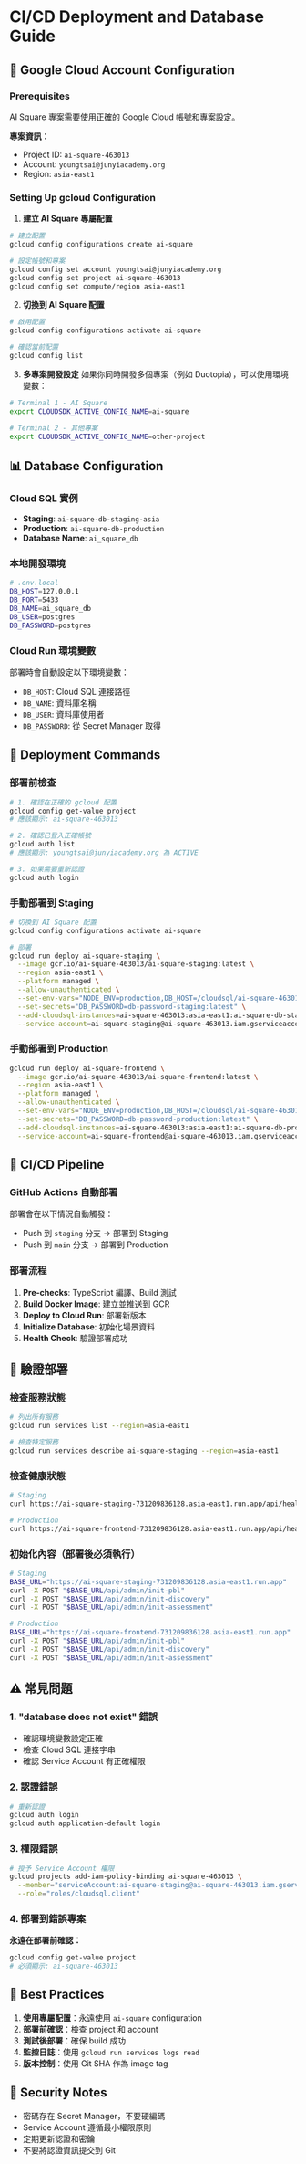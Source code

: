 # CI/CD Deployment and Database Guide

## 🔧 Google Cloud Account Configuration

### Prerequisites
AI Square 專案需要使用正確的 Google Cloud 帳號和專案設定。

**專案資訊：**
- Project ID: `ai-square-463013`
- Account: `youngtsai@junyiacademy.org`
- Region: `asia-east1`

### Setting Up gcloud Configuration

1. **建立 AI Square 專屬配置**
```bash
# 建立配置
gcloud config configurations create ai-square

# 設定帳號和專案
gcloud config set account youngtsai@junyiacademy.org
gcloud config set project ai-square-463013
gcloud config set compute/region asia-east1
```

2. **切換到 AI Square 配置**
```bash
# 啟用配置
gcloud config configurations activate ai-square

# 確認當前配置
gcloud config list
```

3. **多專案開發設定**
如果你同時開發多個專案（例如 Duotopia），可以使用環境變數：
```bash
# Terminal 1 - AI Square
export CLOUDSDK_ACTIVE_CONFIG_NAME=ai-square

# Terminal 2 - 其他專案
export CLOUDSDK_ACTIVE_CONFIG_NAME=other-project
```

## 📊 Database Configuration

### Cloud SQL 實例
- **Staging**: `ai-square-db-staging-asia`
- **Production**: `ai-square-db-production`
- **Database Name**: `ai_square_db`

### 本地開發環境
```bash
# .env.local
DB_HOST=127.0.0.1
DB_PORT=5433
DB_NAME=ai_square_db
DB_USER=postgres
DB_PASSWORD=postgres
```

### Cloud Run 環境變數
部署時會自動設定以下環境變數：
- `DB_HOST`: Cloud SQL 連接路徑
- `DB_NAME`: 資料庫名稱
- `DB_USER`: 資料庫使用者
- `DB_PASSWORD`: 從 Secret Manager 取得

## 🚀 Deployment Commands

### 部署前檢查
```bash
# 1. 確認在正確的 gcloud 配置
gcloud config get-value project
# 應該顯示: ai-square-463013

# 2. 確認已登入正確帳號
gcloud auth list
# 應該顯示: youngtsai@junyiacademy.org 為 ACTIVE

# 3. 如果需要重新認證
gcloud auth login
```

### 手動部署到 Staging
```bash
# 切換到 AI Square 配置
gcloud config configurations activate ai-square

# 部署
gcloud run deploy ai-square-staging \
  --image gcr.io/ai-square-463013/ai-square-staging:latest \
  --region asia-east1 \
  --platform managed \
  --allow-unauthenticated \
  --set-env-vars="NODE_ENV=production,DB_HOST=/cloudsql/ai-square-463013:asia-east1:ai-square-db-staging-asia,DB_NAME=ai_square_db,DB_USER=postgres" \
  --set-secrets="DB_PASSWORD=db-password-staging:latest" \
  --add-cloudsql-instances=ai-square-463013:asia-east1:ai-square-db-staging-asia \
  --service-account=ai-square-staging@ai-square-463013.iam.gserviceaccount.com
```

### 手動部署到 Production
```bash
gcloud run deploy ai-square-frontend \
  --image gcr.io/ai-square-463013/ai-square-frontend:latest \
  --region asia-east1 \
  --platform managed \
  --allow-unauthenticated \
  --set-env-vars="NODE_ENV=production,DB_HOST=/cloudsql/ai-square-463013:asia-east1:ai-square-db-production,DB_NAME=ai_square_db,DB_USER=postgres" \
  --set-secrets="DB_PASSWORD=db-password-production:latest" \
  --add-cloudsql-instances=ai-square-463013:asia-east1:ai-square-db-production \
  --service-account=ai-square-frontend@ai-square-463013.iam.gserviceaccount.com
```

## 🔄 CI/CD Pipeline

### GitHub Actions 自動部署
部署會在以下情況自動觸發：
- Push 到 `staging` 分支 → 部署到 Staging
- Push 到 `main` 分支 → 部署到 Production

### 部署流程
1. **Pre-checks**: TypeScript 編譯、Build 測試
2. **Build Docker Image**: 建立並推送到 GCR
3. **Deploy to Cloud Run**: 部署新版本
4. **Initialize Database**: 初始化場景資料
5. **Health Check**: 驗證部署成功

## 🧪 驗證部署

### 檢查服務狀態
```bash
# 列出所有服務
gcloud run services list --region=asia-east1

# 檢查特定服務
gcloud run services describe ai-square-staging --region=asia-east1
```

### 檢查健康狀態
```bash
# Staging
curl https://ai-square-staging-731209836128.asia-east1.run.app/api/health

# Production
curl https://ai-square-frontend-731209836128.asia-east1.run.app/api/health
```

### 初始化內容（部署後必須執行）
```bash
# Staging
BASE_URL="https://ai-square-staging-731209836128.asia-east1.run.app"
curl -X POST "$BASE_URL/api/admin/init-pbl"
curl -X POST "$BASE_URL/api/admin/init-discovery"
curl -X POST "$BASE_URL/api/admin/init-assessment"

# Production
BASE_URL="https://ai-square-frontend-731209836128.asia-east1.run.app"
curl -X POST "$BASE_URL/api/admin/init-pbl"
curl -X POST "$BASE_URL/api/admin/init-discovery"
curl -X POST "$BASE_URL/api/admin/init-assessment"
```

## ⚠️ 常見問題

### 1. "database does not exist" 錯誤
- 確認環境變數設定正確
- 檢查 Cloud SQL 連接字串
- 確認 Service Account 有正確權限

### 2. 認證錯誤
```bash
# 重新認證
gcloud auth login
gcloud auth application-default login
```

### 3. 權限錯誤
```bash
# 授予 Service Account 權限
gcloud projects add-iam-policy-binding ai-square-463013 \
  --member="serviceAccount:ai-square-staging@ai-square-463013.iam.gserviceaccount.com" \
  --role="roles/cloudsql.client"
```

### 4. 部署到錯誤專案
**永遠在部署前確認：**
```bash
gcloud config get-value project
# 必須顯示: ai-square-463013
```

## 📝 Best Practices

1. **使用專屬配置**：永遠使用 `ai-square` configuration
2. **部署前確認**：檢查 project 和 account
3. **測試後部署**：確保 build 成功
4. **監控日誌**：使用 `gcloud run services logs read`
5. **版本控制**：使用 Git SHA 作為 image tag

## 🔐 Security Notes

- 密碼存在 Secret Manager，不要硬編碼
- Service Account 遵循最小權限原則
- 定期更新認證和密鑰
- 不要將認證資訊提交到 Git